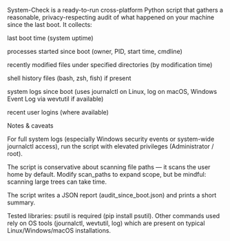 System-Check is a ready-to-run cross-platform Python script that gathers a reasonable, privacy-respecting audit of what happened on your machine since the last boot. It collects:

last boot time (system uptime)

processes started since boot (owner, PID, start time, cmdline)

recently modified files under specified directories (by modification time)

shell history files (bash, zsh, fish) if present

system logs since boot (uses journalctl on Linux, log on macOS, Windows Event Log via wevtutil if available)

recent user logins (where available)

Notes & caveats

For full system logs (especially Windows security events or system-wide journalctl access), run the script with elevated privileges (Administrator / root).

The script is conservative about scanning file paths — it scans the user home by default. Modify scan_paths to expand scope, but be mindful: scanning large trees can take time.

The script writes a JSON report (audit_since_boot.json) and prints a short summary.

Tested libraries: psutil is required (pip install psutil). Other commands used rely on OS tools (journalctl, wevtutil, log) which are present on typical Linux/Windows/macOS installations.
